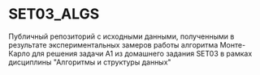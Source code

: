 # SET03_ALGS

Публичный репозиторий с исходными данными, полученными в результате экспериментальных замеров работы алгоритма Монте-Карло для решения задачи А1 из домашнего задания SET03 в рамках дисциплины "Алгоритмы и структуры данных"
